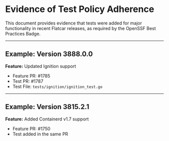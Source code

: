 # Evidence of Test Policy Adherence

This document provides evidence that tests were added for major functionality in recent Flatcar releases, as required by the OpenSSF Best Practices Badge.

---

## Example: Version 3888.0.0

**Feature:** Updated Ignition support  
- Feature PR: #1785  
- Test PR: #1787  
- Test File: `tests/ignition/ignition_test.go`

---

## Example: Version 3815.2.1

**Feature:** Added Containerd v1.7 support  
- Feature PR: #1750  
- Test added in the same PR
